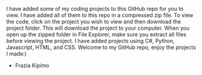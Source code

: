 I have added some of my coding projects to this GitHub repo for you to view. I have added all of them to this repo in a compressed zip file.
To view the code, click on the project you wish to view and then download the project folder. This will download the project to your computer. 
When you open up the zipped folder in File Explorer, make sure you extract all files before viewing the project. I have added projects using
C#, Python, Javascript, HTML, and CSS. Welcome to my GitHub repo, enjoy the projects I made:)
- Frazia Kipimo
